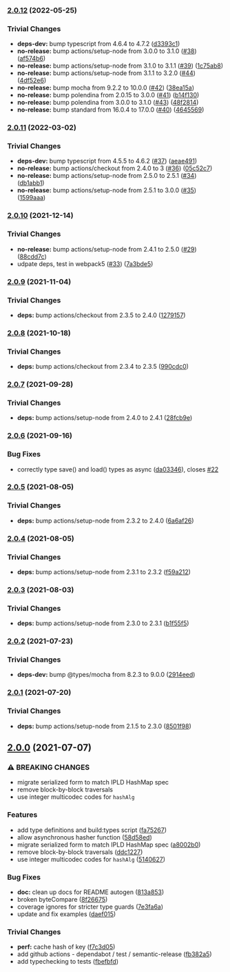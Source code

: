### [2.0.12](https://github.com/rvagg/iamap/compare/v2.0.11...v2.0.12) (2022-05-25)


### Trivial Changes

* **deps-dev:** bump typescript from 4.6.4 to 4.7.2 ([d3393c1](https://github.com/rvagg/iamap/commit/d3393c14b98403560cf5476a34f6852138104941))
* **no-release:** bump actions/setup-node from 3.0.0 to 3.1.0 ([#38](https://github.com/rvagg/iamap/issues/38)) ([af574b6](https://github.com/rvagg/iamap/commit/af574b6a5c464560a52fd0f7653b075b44bdb639))
* **no-release:** bump actions/setup-node from 3.1.0 to 3.1.1 ([#39](https://github.com/rvagg/iamap/issues/39)) ([1c75ab8](https://github.com/rvagg/iamap/commit/1c75ab80ceb7af55b80cbbb6d47df9e469d61fda))
* **no-release:** bump actions/setup-node from 3.1.1 to 3.2.0 ([#44](https://github.com/rvagg/iamap/issues/44)) ([4df52e6](https://github.com/rvagg/iamap/commit/4df52e6df5815445157beaefefeece8eb815f9e9))
* **no-release:** bump mocha from 9.2.2 to 10.0.0 ([#42](https://github.com/rvagg/iamap/issues/42)) ([38ea15a](https://github.com/rvagg/iamap/commit/38ea15a73ff054be9743e8cd9e7ebb1951abe8ed))
* **no-release:** bump polendina from 2.0.15 to 3.0.0 ([#41](https://github.com/rvagg/iamap/issues/41)) ([b14f130](https://github.com/rvagg/iamap/commit/b14f130c832fa2d4010affd08b47b1521997ab8f))
* **no-release:** bump polendina from 3.0.0 to 3.1.0 ([#43](https://github.com/rvagg/iamap/issues/43)) ([48f2814](https://github.com/rvagg/iamap/commit/48f2814dc51fcda74f7bdf5da0e75acb319ffbaa))
* **no-release:** bump standard from 16.0.4 to 17.0.0 ([#40](https://github.com/rvagg/iamap/issues/40)) ([4645569](https://github.com/rvagg/iamap/commit/4645569eb7ea1572f42302142963911fbb3509ac))

### [2.0.11](https://github.com/rvagg/iamap/compare/v2.0.10...v2.0.11) (2022-03-02)


### Trivial Changes

* **deps-dev:** bump typescript from 4.5.5 to 4.6.2 ([#37](https://github.com/rvagg/iamap/issues/37)) ([aeae491](https://github.com/rvagg/iamap/commit/aeae49162d02bd631ad7b31de53d3b19fa7d7cd0))
* **no-release:** bump actions/checkout from 2.4.0 to 3 ([#36](https://github.com/rvagg/iamap/issues/36)) ([05c52c7](https://github.com/rvagg/iamap/commit/05c52c7baba29a90316eb16c076dc89485b3c9b0))
* **no-release:** bump actions/setup-node from 2.5.0 to 2.5.1 ([#34](https://github.com/rvagg/iamap/issues/34)) ([db1abb1](https://github.com/rvagg/iamap/commit/db1abb1685f3f7c37ed761b0a6e5e658ce5eae1e))
* **no-release:** bump actions/setup-node from 2.5.1 to 3.0.0 ([#35](https://github.com/rvagg/iamap/issues/35)) ([1599aaa](https://github.com/rvagg/iamap/commit/1599aaa962556237af30cecc8e384a646d3c3e6d))

### [2.0.10](https://github.com/rvagg/iamap/compare/v2.0.9...v2.0.10) (2021-12-14)


### Trivial Changes

* **no-release:** bump actions/setup-node from 2.4.1 to 2.5.0 ([#29](https://github.com/rvagg/iamap/issues/29)) ([88cdd7c](https://github.com/rvagg/iamap/commit/88cdd7ca6d906da8a54a34ff1c28b0b64d42cb51))
* udpate deps, test in webpack5 ([#33](https://github.com/rvagg/iamap/issues/33)) ([7a3bde5](https://github.com/rvagg/iamap/commit/7a3bde5745ce5635507d4b452a8da4f8af1f3cef))

### [2.0.9](https://github.com/rvagg/iamap/compare/v2.0.8...v2.0.9) (2021-11-04)


### Trivial Changes

* **deps:** bump actions/checkout from 2.3.5 to 2.4.0 ([1279157](https://github.com/rvagg/iamap/commit/1279157b9124efc846e721a64213e348d3de1ecf))

### [2.0.8](https://github.com/rvagg/iamap/compare/v2.0.7...v2.0.8) (2021-10-18)


### Trivial Changes

* **deps:** bump actions/checkout from 2.3.4 to 2.3.5 ([990cdc0](https://github.com/rvagg/iamap/commit/990cdc0a0140a894be67c8228ccbcb3764680879))

### [2.0.7](https://github.com/rvagg/iamap/compare/v2.0.6...v2.0.7) (2021-09-28)


### Trivial Changes

* **deps:** bump actions/setup-node from 2.4.0 to 2.4.1 ([28fcb9e](https://github.com/rvagg/iamap/commit/28fcb9e172516375aa8cbe477b8774a8cc96e067))

### [2.0.6](https://github.com/rvagg/iamap/compare/v2.0.5...v2.0.6) (2021-09-16)


### Bug Fixes

* correctly type save() and load() types as async ([da03346](https://github.com/rvagg/iamap/commit/da03346cb419143f81eeead536f82536c8f5580f)), closes [#22](https://github.com/rvagg/iamap/issues/22)

### [2.0.5](https://github.com/rvagg/iamap/compare/v2.0.4...v2.0.5) (2021-08-05)


### Trivial Changes

* **deps:** bump actions/setup-node from 2.3.2 to 2.4.0 ([6a6af26](https://github.com/rvagg/iamap/commit/6a6af26df9e2af157cedb47c4a8492c83fc84f9e))

### [2.0.4](https://github.com/rvagg/iamap/compare/v2.0.3...v2.0.4) (2021-08-05)


### Trivial Changes

* **deps:** bump actions/setup-node from 2.3.1 to 2.3.2 ([f59a212](https://github.com/rvagg/iamap/commit/f59a2125d6de575b51b1c7e2a6673a8646891eb1))

### [2.0.3](https://github.com/rvagg/iamap/compare/v2.0.2...v2.0.3) (2021-08-03)


### Trivial Changes

* **deps:** bump actions/setup-node from 2.3.0 to 2.3.1 ([b1f55f5](https://github.com/rvagg/iamap/commit/b1f55f5f58a81c73e53bc30aa377b459f222a1a2))

### [2.0.2](https://github.com/rvagg/iamap/compare/v2.0.1...v2.0.2) (2021-07-23)


### Trivial Changes

* **deps-dev:** bump @types/mocha from 8.2.3 to 9.0.0 ([2914eed](https://github.com/rvagg/iamap/commit/2914eededad1846e66f6e5feb743b00258708783))

### [2.0.1](https://github.com/rvagg/iamap/compare/v2.0.0...v2.0.1) (2021-07-20)


### Trivial Changes

* **deps:** bump actions/setup-node from 2.1.5 to 2.3.0 ([8501f98](https://github.com/rvagg/iamap/commit/8501f9876f5f1dce18374ff942f8cf9fedc6e5fe))

## [2.0.0](https://github.com/rvagg/iamap/compare/v1.0.0...v2.0.0) (2021-07-07)


### ⚠ BREAKING CHANGES

* migrate serialized form to match IPLD HashMap spec
* remove block-by-block traversals
* use integer multicodec codes for `hashAlg`

### Features

* add type definitions and build:types script ([fa75267](https://github.com/rvagg/iamap/commit/fa75267533077b22aecf595597ceda7dd864c609))
* allow asynchronous hasher function ([58d58ed](https://github.com/rvagg/iamap/commit/58d58edb2f9588ca21d025f2927f3fc6fe091dc9))
* migrate serialized form to match IPLD HashMap spec ([a8002b0](https://github.com/rvagg/iamap/commit/a8002b0ae95758993897ef3d78cb59e72221a7ff))
* remove block-by-block traversals ([ddc1227](https://github.com/rvagg/iamap/commit/ddc1227225a33a015cdc0bcdb8ca363ca6b5eb9b))
* use integer multicodec codes for `hashAlg` ([5140627](https://github.com/rvagg/iamap/commit/51406275bdeacccc900b2aae59f79bb6818df24d))


### Bug Fixes

* **doc:** clean up docs for README autogen ([813a853](https://github.com/rvagg/iamap/commit/813a853016ad6355ed19763ee5376a14514a38ed))
* broken byteCompare ([8f26675](https://github.com/rvagg/iamap/commit/8f266750f41e87d54933721f5c79eb0f20466041))
* coverage ignores for stricter type guards ([7e3fa6a](https://github.com/rvagg/iamap/commit/7e3fa6a3fd05330f3c7d7f87b13caaf9c9002a51))
* update and fix examples ([daef015](https://github.com/rvagg/iamap/commit/daef015533314246a8cfa658dc49718900404c08))


### Trivial Changes

* **perf:** cache hash of key ([f7c3d05](https://github.com/rvagg/iamap/commit/f7c3d05af2c43912e368b76b0ef073146de813fa))
* add github actions - dependabot / test / semantic-release ([fb382a5](https://github.com/rvagg/iamap/commit/fb382a5de23108fa3b916b669b3f73868412aeda))
* add typechecking to tests ([fbefbfd](https://github.com/rvagg/iamap/commit/fbefbfdf65f615231d9558572a733c1300ce3b7b))
